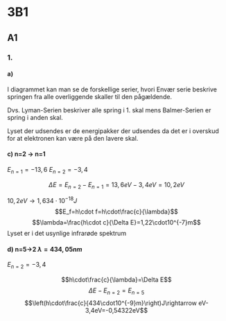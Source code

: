 
# 3B1
## A1
### 1.
#### a)
I diagrammet kan man se de forskellige serier, hvori Envær serie beskrive springen fra alle overliggende skaller til den pågældende.

Dvs. Lyman-Serien beskriver alle spring i 1. skal mens Balmer-Serien er spring i anden skal.

Lyset der udsendes er de energipakker der udsendes da det er i overskud for at elektronen kan være på den lavere skal.

#### c) n=2 -> n=1

$E_{n=1}=-13,6$
$E_{n=2}=-3,4$

$$\Delta E=E_{n=2}-E_{n=1}=13,6eV-3,4eV=10,2eV$$

$10,2eV\rightarrow1,634\cdot10^{-18}J$
$$E_f=h\cdot f=h\cdot\frac{c}{\lambda}$$
$$\lambda=\frac{h\cdot c}{\Delta E}=1,22\cdot10^{-7}m$$
Lyset er i det usynlige infrarøde spektrum

#### d) n=5->2 $\lambda=434,05nm$
$E_{n=2}=-3,4$

$$h\cdot\frac{c}{\lambda}=\Delta E$$
$$\Delta E-E_{n=2}=E_{n=5}$$
$$\left(h\cdot\frac{c}{434\cdot10^{-9}m}\right)J\rightarrow eV-3,4eV=-0,54322eV$$